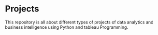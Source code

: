 # Projects
This repository is all about different types of projects of data analytics and business intelligence using Python and tableau Programming.
